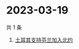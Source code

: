 # 2023-03-19

共 1 条

<!-- BEGIN -->
<!-- 最后更新时间 Sun Mar 19 2023 06:10:34 GMT+0800 (China Standard Time) -->

1. [土耳其支持芬兰加入北约](https://www.zhihu.com/search?q=土耳其支持芬兰加入北约)

<!-- END -->
